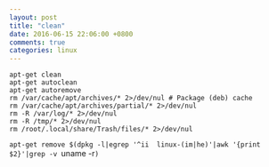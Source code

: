 ```yaml
---
layout: post
title: "clean"
date: 2016-06-15 22:06:00 +0800
comments: true
categories: linux
---
```

<pre><code>apt-get clean
apt-get autoclean
apt-get autoremove
rm /var/cache/apt/archives/* 2>/dev/nul # Package (deb) cache
rm /var/cache/apt/archives/partial/* 2>/dev/nul
rm -R /var/log/* 2>/dev/nul
rm -R /tmp/* 2>/dev/nul
rm /root/.local/share/Trash/files/* 2>/dev/nul
</code></pre>

`apt-get remove $(dpkg -l|egrep '^ii  linux-(im|he)'|awk '{print $2}'|grep -v `uname -r`)`